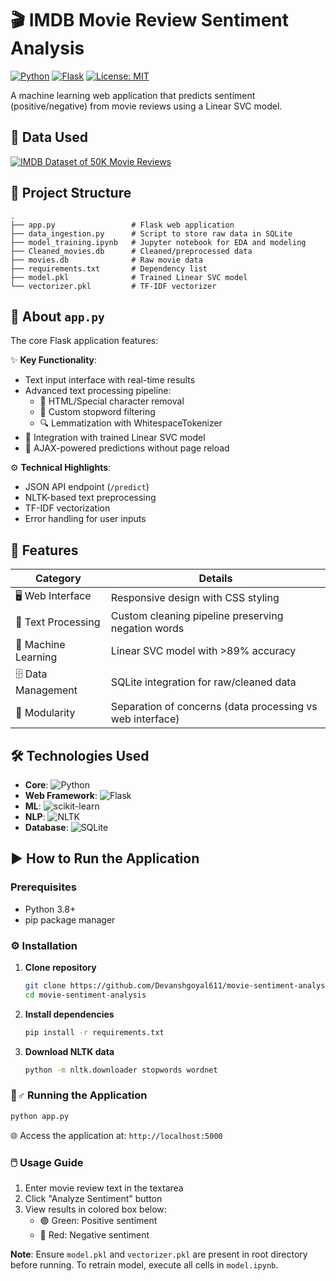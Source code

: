 # 🎬 IMDB Movie Review Sentiment Analysis

[![Python](https://img.shields.io/badge/Python-3.8%2B-blue?logo=python)](https://www.python.org/)
[![Flask](https://img.shields.io/badge/Flask-2.0%2B-green?logo=flask)](https://flask.palletsprojects.com/)
[![License: MIT](https://img.shields.io/badge/License-MIT-yellow.svg)](https://opensource.org/licenses/MIT)

A machine learning web application that predicts sentiment (positive/negative) from movie reviews using a Linear SVC model.

## 📂 Data Used

[![IMDB Dataset of 50K Movie Reviews](https://img.shields.io/badge/Dataset-Kaggle-20BEFF?logo=kaggle&logoColor=white)](https://www.kaggle.com/datasets/lakshmi25npathi/imdb-dataset-of-50k-movie-reviews)

## 📁 Project Structure

```text
.
├── app.py                 # Flask web application
├── data_ingestion.py      # Script to store raw data in SQLite
├── model_training.ipynb   # Jupyter notebook for EDA and modeling
├── Cleaned_movies.db      # Cleaned/preprocessed data
├── movies.db              # Raw movie data
├── requirements.txt       # Dependency list
├── model.pkl              # Trained Linear SVC model
└── vectorizer.pkl         # TF-IDF vectorizer
```

## 🚀 About `app.py`

The core Flask application features:

✨ **Key Functionality**:
- Text input interface with real-time results
- Advanced text processing pipeline:
  - 🧹 HTML/Special character removal
  - 📝 Custom stopword filtering
  - 🔍 Lemmatization with WhitespaceTokenizer
- 🤖 Integration with trained Linear SVC model
- 🔄 AJAX-powered predictions without page reload

⚙️ **Technical Highlights**:
- JSON API endpoint (`/predict`)
- NLTK-based text preprocessing
- TF-IDF vectorization
- Error handling for user inputs

## 🌟 Features

| Category              | Details                                                                 |
|-----------------------|-------------------------------------------------------------------------|
| 🖥️ Web Interface      | Responsive design with CSS styling                                     |
| 🔧 Text Processing    | Custom cleaning pipeline preserving negation words                     |
| 🧠 Machine Learning   | Linear SVC model with >89% accuracy                                    |
| 🗄️ Data Management    | SQLite integration for raw/cleaned data                                |
| 🧩 Modularity         | Separation of concerns (data processing vs web interface)              |

## 🛠️ Technologies Used

- **Core**: ![Python](https://img.shields.io/badge/-Python-3776AB?logo=python&logoColor=white)
- **Web Framework**: ![Flask](https://img.shields.io/badge/-Flask-000000?logo=flask)
- **ML**: ![scikit-learn](https://img.shields.io/badge/-scikit--learn-F7931E?logo=scikit-learn)
- **NLP**: ![NLTK](https://img.shields.io/badge/-NLTK-40B5A4)
- **Database**: ![SQLite](https://img.shields.io/badge/-SQLite-003B57?logo=sqlite)

## ▶️ How to Run the Application

### Prerequisites
- Python 3.8+
- pip package manager

### ⚙️ Installation

1. **Clone repository**
   ```bash
   git clone https://github.com/Devanshgoyal611/movie-sentiment-analysis.git
   cd movie-sentiment-analysis
   ```

2. **Install dependencies**
   ```bash
   pip install -r requirements.txt
   ```

3. **Download NLTK data**
   ```bash
   python -m nltk.downloader stopwords wordnet
   ```

### 🏃♂️ Running the Application

```bash
python app.py
```

🌐 Access the application at: `http://localhost:5000`

### 🖱️ Usage Guide
1. Enter movie review text in the textarea
2. Click "Analyze Sentiment" button
3. View results in colored box below:
   - 🟢 Green: Positive sentiment
   - 🔴 Red: Negative sentiment

**Note**: Ensure `model.pkl` and `vectorizer.pkl` are present in root directory before running. To retrain model, execute all cells in `model.ipynb`.
```